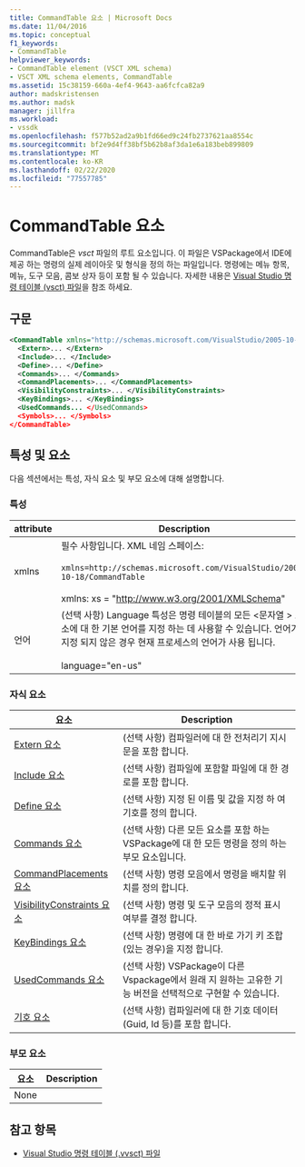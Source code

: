 ```yaml
---
title: CommandTable 요소 | Microsoft Docs
ms.date: 11/04/2016
ms.topic: conceptual
f1_keywords:
- CommandTable
helpviewer_keywords:
- CommandTable element (VSCT XML schema)
- VSCT XML schema elements, CommandTable
ms.assetid: 15c38159-660a-4ef4-9643-aa6fcfca82a9
author: madskristensen
ms.author: madsk
manager: jillfra
ms.workload:
- vssdk
ms.openlocfilehash: f577b52ad2a9b1fd66ed9c24fb2737621aa8554c
ms.sourcegitcommit: bf2e9d4ff38bf5b62b8af3da1e6a183beb899809
ms.translationtype: MT
ms.contentlocale: ko-KR
ms.lasthandoff: 02/22/2020
ms.locfileid: "77557785"
---
```

# <a name="commandtable-element"></a>CommandTable 요소
CommandTable은 *vsct* 파일의 루트 요소입니다. 이 파일은 VSPackage에서 IDE에 제공 하는 명령의 실제 레이아웃 및 형식을 정의 하는 파일입니다. 명령에는 메뉴 항목, 메뉴, 도구 모음, 콤보 상자 등이 포함 될 수 있습니다. 자세한 내용은 [Visual Studio 명령 테이블 (vsct) 파일](../extensibility/internals/visual-studio-command-table-dot-vsct-files.md)을 참조 하세요.

## <a name="syntax"></a>구문

```xml
<CommandTable xmlns="http://schemas.microsoft.com/VisualStudio/2005-10-18/CommandTable" xmlns:xs="http://www.w3.org/2001/XMLSchema" >
  <Extern>... </Extern>
  <Include>... </Include>
  <Define>... </Define>
  <Commands>... </Commands>
  <CommandPlacements>... </CommandPlacements>
  <VisibilityConstraints>... </VisibilityConstraints>
  <KeyBindings>... </KeyBindings>
  <UsedCommands... </UsedCommands>
  <Symbols>... </Symbols>
</CommandTable>
```

## <a name="attributes-and-elements"></a>특성 및 요소
 다음 섹션에서는 특성, 자식 요소 및 부모 요소에 대해 설명합니다.

### <a name="attributes"></a>특성

| attribute | Description |
|-----------| - |
| xmlns | 필수 사항입니다. XML 네임 스페이스:<br /><br /> `xmlns=http://schemas.microsoft.com/VisualStudio/2005-10-18/CommandTable`<br /><br /> xmlns: xs = "<http://www.w3.org/2001/XMLSchema>" |
| 언어 | (선택 사항) Language 특성은 명령 테이블의 모든 \<문자열 > 요소에 대 한 기본 언어를 지정 하는 데 사용할 수 있습니다.  언어가 지정 되지 않은 경우 현재 프로세스의 언어가 사용 됩니다.<br /><br /> language="en-us" |

### <a name="child-elements"></a>자식 요소

|요소|Description|
|-------------|-----------------|
|[Extern 요소](../extensibility/extern-element.md)|(선택 사항) 컴파일러에 대 한 전처리기 지시문을 포함 합니다.|
|[Include 요소](../extensibility/include-element.md)|(선택 사항) 컴파일에 포함할 파일에 대 한 경로를 포함 합니다.|
|[Define 요소](../extensibility/define-element.md)|(선택 사항) 지정 된 이름 및 값을 지정 하 여 기호를 정의 합니다.|
|[Commands 요소](../extensibility/commands-element.md)|(선택 사항) 다른 모든 요소를 포함 하는 VSPackage에 대 한 모든 명령을 정의 하는 부모 요소입니다.|
|[CommandPlacements 요소](../extensibility/commandplacements-element.md)|(선택 사항) 명령 모음에서 명령을 배치할 위치를 정의 합니다.|
|[VisibilityConstraints 요소](../extensibility/visibilityconstraints-element.md)|(선택 사항) 명령 및 도구 모음의 정적 표시 여부를 결정 합니다.|
|[KeyBindings 요소](../extensibility/keybindings-element.md)|(선택 사항) 명령에 대 한 바로 가기 키 조합 (있는 경우)을 지정 합니다.|
|[UsedCommands 요소](../extensibility/usedcommands-element.md)|(선택 사항) VSPackage이 다른 Vspackage에서 원래 지 원하는 고유한 기능 버전을 선택적으로 구현할 수 있습니다.|
|[기호 요소](https://www.microsoft.com/download/details.aspx?id=55984)|(선택 사항) 컴파일러에 대 한 기호 데이터 (Guid, Id 등)를 포함 합니다.|

### <a name="parent-elements"></a>부모 요소

|요소|Description|
|-------------|-----------------|
|None||

## <a name="see-also"></a>참고 항목
- [Visual Studio 명령 테이블 (.vvsct) 파일](../extensibility/internals/visual-studio-command-table-dot-vsct-files.md)